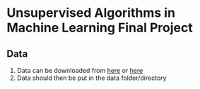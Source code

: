 # Unsupervised Algorithms in Machine Learning Final Project

## Data 
1. Data can be downloaded from [here](https://www.kaggle.com/datasets/tzuchjehwu/loan-default-dataset) or [here](https://www.kaggle.com/datasets/yasserh/loan-default-dataset/data)
2. Data should then be put in the data folder/directory